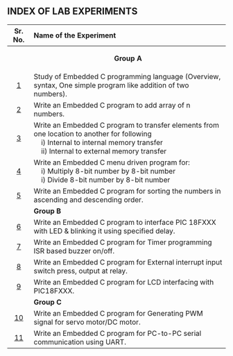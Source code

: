 ## INDEX OF LAB EXPERIMENTS

|       Sr. No.       | Name of the Experiment                                                                                                                                                                                                               |
| :-----------------: | :----------------------------------------------------------------------------------------------------------------------------------------------------------------------------------------------------------------------------------- |
|                     | <p align='center'>**Group A**</p>                                                                                                                                                                                                    |
| [1](Assignment-01)  | Study of Embedded C programming language (Overview, syntax, One simple program like addition of two numbers).                                                                                                                        |
| [2](Assignment-02)  | Write an Embedded C program to add array of n numbers.                                                                                                                                                                               |
| [3](Assignment-03)  | Write an Embedded C program to transfer elements from one location to another for following <br>&nbsp;&nbsp;&nbsp;&nbsp;i) Internal to internal memory transfer <br>&nbsp;&nbsp;&nbsp;&nbsp;ii) Internal to external memory transfer |
| [4](Assignment-04)  | Write an Embedded C menu driven program for:<br>&nbsp;&nbsp;&nbsp;&nbsp;i) Multiply 8-bit number by 8-bit number<br>&nbsp;&nbsp;&nbsp;&nbsp;i) Divide 8-bit number by 8-bit number                                                   |
| [5](Assignment-05)  | Write an Embedded C program for sorting the numbers in ascending and descending order.                                                                                                                                               |
|                     | **Group B**                                                                                                                                                                                                                          |
| [6](Assignment-06)  | Write an Embedded C program to interface PIC 18FXXX with LED & blinking it using specified delay.                                                                                                                                    |
| [7](Assignment-07)  | Write an Embedded C program for Timer programming ISR based buzzer on/off.                                                                                                                                                           |
| [8](Assignment-08)  | Write an Embedded C program for External interrupt input switch press, output at relay.                                                                                                                                              |
| [9](Assignment-09)  | Write an Embedded C program for LCD interfacing with PIC18FXXX.                                                                                                                                                                      |
|                     | **Group C**                                                                                                                                                                                                                          |
| [10](Assignment-10) | Write an Embedded C program for Generating PWM signal for servo motor/DC motor.                                                                                                                                                      |
| [11](Assignment-11) | Write an Embedded C program for PC-to-PC serial communication using UART.                                                                                                                                                            |

